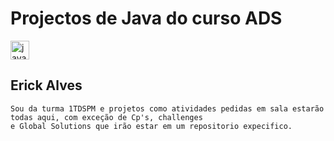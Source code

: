 # Projectos de Java do curso ADS

<div>

<img src="https://cdn.jsdelivr.net/gh/devicons/devicon/icons/java/java-original.svg" height="30" alt="java logo"  />

</div>

## Erick Alves

```
Sou da turma 1TDSPM e projetos como atividades pedidas em sala estarão todas aqui, com exceção de Cp's, challenges
e Global Solutions que irão estar em um repositorio expecifico.
```
